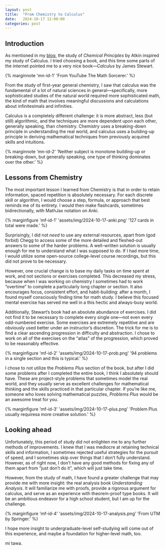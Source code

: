 ```yaml
---
layout: post
title:  "From Chemistry to Calculus"
date:   2024-10-17 12:00:00
categories: post
---
```

<!--more-->

## Introduction

As mentioned in my [blog](https://kai-wang.com/articles/24/chem), the study of *Chemical Principles* by Atkin inspired my study of Calculus. I tried choosing a book, and this time some parts of the internet pointed me to a very nice book—*Calculus* by James Stewart.

{% marginnote 'mn-id-1' 'From YouTube The Math Sorcerer.' %}

From the study of first-year general chemistry, I saw that calculus was the fundamental of a lot of natural sciences in general—specifically, more sophisticated studies of the natural world required more sophisticated math, the kind of math that involves meaningful discussions and calculations about infinitesimals and infinities.

Calculus is a completely different challenge: it is more abstract, less (but still) algorithmic, and the techniques are more dependent upon each other, generally speaking, than chemistry. Chemistry uses a breaking-down principle in understanding the real world, and calculus uses a building-up principle in deriving mathematical techniques from previously acquired skills and intuitions.

{% marginnote 'mn-id-2' 'Neither subject is monotone building-up or breaking-down, but generally speaking, one type of thinking dominates over the other.' %}

## Lessons from Chemistry

The most important lesson I learned from Chemistry is that in order to retain information, spaced repetition is absolutely necessary. For each discrete skill or algorithm, I would choose a step, formula, or approach that best reminds me of its entirety. I would then make flashcards, sometimes bidirectionally, with MathJax notation on Anki.

{% marginfigure 'mf-id-1' 'assets/img/2024-10-17-anki.png' '127 cards in total were made.' %}

Surprisingly, I did not *need* to use any external resources, apart from (god forbid) Chegg to access some of the more detailed and fleshed-out answers to some of the harder problems. A well-written solution is usually enough for me to understand what I was supposed to do. If I had more time, I would utilize some open-source college-level course recordings, but this did not prove to be necessary.

However, one crucial change is to base my daily tasks on time spent at work, and not sections or exercises completed. This decreased my stress, because when I was working on chemistry I sometimes had to work “overtime” to complete a particularly long chapter or section. It also encourages focus, consistent effort, and habit-building: after a month, I found myself consciously finding time for math study. I believe this focused mental exercise has served me well in a this hectic and always-busy world.

Additionally, Stewart’s book had an absolute abundance of exercises. I did not find it to be necessary to complete every single one—not even every odd-numbered exercise. Some exercises are extremely repetitive and are obviously used better under an instructor’s discretion. The trick for me is to find a clear ascending progression in difficulty and abstraction. I chose to work on all of the exercises on the “atlas” of the progression, which proved to be reasonably effective.

{% marginfigure 'mf-id-2' 'assets/img/2024-10-17-prob.png' '94 problems in a single section and this is typical.' %}

I chose to not utilize the *Problems Plus* section of the book, but after I did some problems after I completed the entire book, I think I absolutely should have. These are project-style problems that sometimes model the real world, and they usually serve as excellent challenges for mathematical thinking and the skills practiced in that particular chapter. If you’re like me, someone who loves solving mathematical puzzles, *Problems Plus* would be an awesome treat for you.

{% marginfigure 'mf-id-3' 'assets/img/2024-10-17-plus.png' 'Problem Plus usually requiresa more creative solution.' %}

## Looking ahead

Unfortunately, this period of study did not enlighten me to any further methods of improvements. I knew that I was mediocre at retaining technical skills and information, I sometimes rejected useful strategies for the pursuit of speed, and I sometimes skip over things that I don’t fully understand. However, as of right now, I don’t have any good methods for fixing any of them apart from “just don’t do it”, which will just take time.

However, from the study of math, I have found a greater challenge that may provide me with more insight: the real analysis book *Understanding Analysis*. It will familiarize me with proofs, provide a rigorous argument for calculus, and serve as an experience with theorem-proof type books. It will be an ambitious endeavor for a high school student, but I am up for the challenge.

{% marginfigure 'mf-id-4' 'assets/img/2024-10-17-analysis.png' 'From UTM by Springer.' %}

I hope more insight to undergraduate-level self-studying will come out of this experience, and maybe a foundation for higher-level math, too. 

mi tawa.